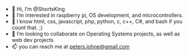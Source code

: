 - 👋 Hi, I’m @ShortsKing
- 👀 I’m interested in raspberry pi, OS development, and microcontrollers. 
- 🌱 I know html, css, javascript, php, python, c, c++, C#, and bash if you count that. ;)
- 💞️ I’m looking to collaborate on Operating Systems projects, as well as web dev projects
- 📫 you can reach me at peters.johne@gmail.com

